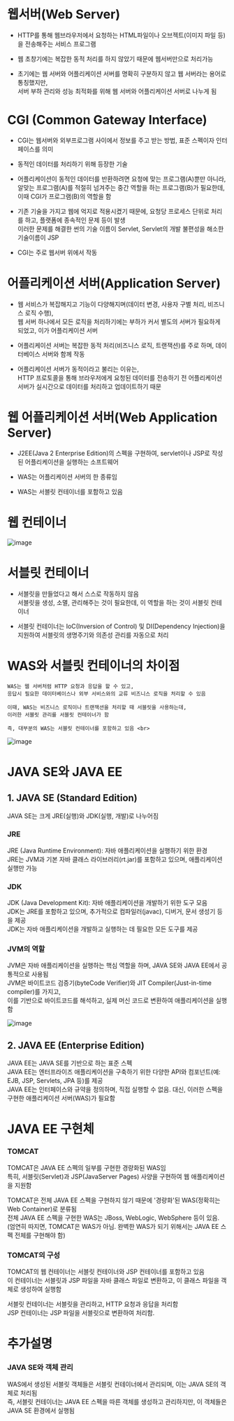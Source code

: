   # 웹서버(Web Server)
  - HTTP를 통해 웹브라우저에서 요청하는 HTML파일이나 오브젝트(이미지 파일 등)을 전송해주는 서비스 프로그램
   
  - 웹 초창기에는 복잡한 동적 처리를 하지 않았기 때문에 웹서버만으로 처리가능
    
  - 초기에는 웹 서버와 어플리케이션 서버를 명확히 구분하지 않고 웹 서버라는 용어로 통칭했지만, <br>
    서버 부하 관리와 성능 최적화를 위해 웹 서버와 어플리케이션 서버로 나누게 됨

# CGI (Common Gateway Interface)
  - CGI는 웹서버와 외부프로그램 사이에서 정보를 주고 받는 방법, 표준 스펙이자 인터페이스를 의미
    
  - 동적인 데이터를 처리하기 위해 등장한 기술
  
  - 어플리케이션이 동적인 데이터를 반환하려면 요청에 맞는 프로그램(A)뿐만 아니라, <br>
    알맞는 프로그램(A)를 적절히 넘겨주는 중간 역할을 하는 프로그램(B)가 필요한데, 이때 CGI가 프로그램(B)의 역할을 함

  - 기존 기술을 가지고 웹에 억지로 적용시켰기 때문에, 요청당 프로세스 단위로 처리를 하고, 플랫폼에 종속적인 문제 등이 발생 <br>
    이러한 문제를 해결한 썬의 기술 이름이 Servlet, Servlet의 개발 불편성을 해소한 기술이름이 JSP

  - CGI는 주로 웹서버 위에서 작동

# 어플리케이션 서버(Application Server)
  - 웹 서비스가 복잡해지고 기능이 다양해지며(데이터 변경, 사용자 구별 처리, 비즈니스 로직 수행), <br>
    웹 서버 하나에서 모든 로직을 처리하기에는 부하가 커서 별도의 서버가 필요하게 되었고, 이가 어플리케이션 서버
    
  - 어플리케이션 서버는 복잡한 동적 처리(비즈니스 로직, 트랜잭션)를 주로 하며, 데이터베이스 서버와 함께 작동
    
  - 어플리케이션 서버가 동적이라고 불리는 이유는, <br>
    HTTP 프로토콜을 통해 브라우저에게 요청된 데이터를 전송하기 전 어플리케이션 서버가 실시간으로 데이터를 처리하고 업데이트하기 때문
    
# 웹 어플리케이션 서버(Web Application Server)
  - J2EE(Java 2 Enterprise Edition)의 스펙을 구현하여, servlet이나 JSP로 작성된 어플리케이션을 실행하는 소프트웨어
    
  - WAS는 어플리케이션 서버의 한 종류임
    
  - WAS는 서블릿 컨테이너를 포함하고 있음

# 웹 컨테이너
![image](https://github.com/user-attachments/assets/efce9243-1010-476e-bd36-0fa38e693aa6)

# 서블릿 컨테이너
  - 서블릿을 만들었다고 해서 스스로 작동하지 않음 <br>
    서블릿을 생성, 소멸, 관리해주는 것이 필요한데, 이 역할을 하는 것이 서블릿 컨테이너
    
  - 서블릿 컨테이너는 IoC(Inversion of Control) 및 DI(Dependency Injection)을 지원하여 서블릿의 생명주기와 의존성 관리를 자동으로 처리

# WAS와 서블릿 컨테이너의 차이점
    WAS는 웹 서버처럼 HTTP 요청과 응답을 할 수 있고, 
    응답시 필요한 데이터베이스나 외부 서비스와의 교류 비즈니스 로직을 처리할 수 있음 
    
    이때, WAS는 비즈니스 로직이나 트랜잭션을 처리할 때 서블릿을 사용하는데, 
    이러한 서블릿 관리를 서블릿 컨테이너가 함 
    
    즉, 대부분의 WAS는 서블릿 컨테이너를 포함하고 있음 <br>

![image](https://github.com/user-attachments/assets/18e50c3f-93c7-442d-a2b5-397b3631ebe1)

# JAVA SE와 JAVA EE 

## 1. JAVA SE (Standard Edition)

JAVA SE는 크게 JRE(실행)와 JDK(실행, 개발)로 나누어짐

### JRE

JRE (Java Runtime Environment): 자바 애플리케이션을 실행하기 위한 환경 <br>
JRE는 JVM과 기본 자바 클래스 라이브러리(rt.jar)를 포함하고 있으며, 애플리케이션 실행만 가능

### JDK

JDK (Java Development Kit): 자바 애플리케이션을 개발하기 위한 도구 모음 <br>
JDK는 JRE를 포함하고 있으며, 추가적으로 컴파일러(javac), 디버거, 문서 생성기 등을 제공 <br>
JDK는 자바 애플리케이션을 개발하고 실행하는 데 필요한 모든 도구를 제공

### JVM의 역할

JVM은 자바 애플리케이션을 실행하는 핵심 역할을 하며, JAVA SE와 JAVA EE에서 공통적으로 사용됨 <br>
JVM은 바이트코드 검증기(byteCode Verifier)와 JIT Compiler(Just-in-time compiler)를 가지고, <br>
이를 기반으로 바이트코드를 해석하고, 실제 머신 코드로 변환하여 애플리케이션을 실행함 <br>

![image](https://github.com/user-attachments/assets/7ab00f96-4b55-475f-9f7a-31df930f4280)

## 2. JAVA EE (Enterprise Edition)

JAVA EE는 JAVA SE를 기반으로 하는 표준 스펙 <br>
JAVA EE는 엔터프라이즈 애플리케이션을 구축하기 위한 다양한 API와 컴포넌트(예: EJB, JSP, Servlets, JPA 등)를 제공 <br>
JAVA EE는 인터페이스와 규약을 정의하며, 직접 실행할 수 없음. 대신, 이러한 스펙을 구현한 애플리케이션 서버(WAS)가 필요함

# JAVA EE 구현체

###  TOMCAT
TOMCAT은 JAVA EE 스펙의 일부를 구현한 경량화된 WAS임 <br>
특히, 서블릿(Servlet)과 JSP(JavaServer Pages) 사양을 구현하여 웹 애플리케이션을 지원함 <br>

TOMCAT은 전체 JAVA EE 스펙을 구현하지 않기 때문에 '경량화'된 WAS(정확히는 Web Container)로 분류됨 <br>
전체 JAVA EE 스펙을 구현한 WAS는 JBoss, WebLogic, WebSphere 등이 있음.
(엄연히 따지면, TOMCAT은 WAS가 아님. 완벽한 WAS가 되기 위해서는 JAVA EE 스펙 전체를 구현해야 함) <br>

### TOMCAT의 구성

TOMCAT의 웹 컨테이너는 서블릿 컨테이너와 JSP 컨테이너를 포함하고 있음 <br>
이 컨테이너는 서블릿과 JSP 파일을 자바 클래스 파일로 변환하고, 이 클래스 파일을 객체로 생성하여 실행함 <br>

서블릿 컨테이너는 서블릿을 관리하고, HTTP 요청과 응답을 처리함 <br>
JSP 컨테이너는 JSP 파일을 서블릿으로 변환하여 처리함.

# 추가설명

### JAVA SE와 객체 관리

WAS에서 생성된 서블릿 객체들은 서블릿 컨테이너에서 관리되며, 이는 JAVA SE의 객체로 처리됨 <br>
즉, 서블릿 컨테이너는 JAVA EE 스펙을 따른 객체를 생성하고 관리하지만, 이 객체들은 JAVA SE 환경에서 실행됨
